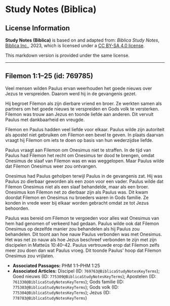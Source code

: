 # Study Notes (Biblica)

## License Information

**Study Notes (Biblica)** is based on and adapted from: _Biblica Study Notes_, [Biblica Inc.](https://www.biblica.com/), 2023, which is licensed under a [CC BY-SA 4.0 license](https://creativecommons.org/licenses/by-sa/4.0/legalcode.en).

This markdown version is provided under the same license.



--------------------------------

## Filemon 1:1–25 (id: 769785)

Veel mensen wilden Paulus ervan weerhouden het goede nieuws over Jezus te verspreiden. Daarom werd hij in de gevangenis gezet.

Hij begroet Filemon als zijn dierbare vriend en broer. Ze werkten samen als partners om het goede nieuws te verspreiden en Gods volk te versterken. Filemon was trouw aan Jezus en toonde liefde aan anderen. Dit vervult Paulus met dankbaarheid en vreugde.

Filemon en Paulus hadden veel liefde voor elkaar. Paulus wilde zijn autoriteit als apostel niet gebruiken om Filemon een bevel te geven. In plaats daarvan vraagt hij Filemon om iets te doen op basis van hun wederzijdse liefde.

Paulus vraagt aan Filemon om Onesimus niet te straffen. In de tijd van Paulus had Filemon het recht om Onesimus ter dood te brengen, omdat Onesimus de slaaf van Filemon was en was weggelopen. Maar Paulus wilde dat Filemon Onesimus weer zou ontvangen.

Onesimus had Paulus geholpen terwijl Paulus in de gevangenis zat. Hij was Paulus zo dierbaar geworden als een zoon voor een vader. Paulus wilde dat Filemon Onesimus niet als een slaaf behandelde, maar als een broer. Onesimus kon Filemon net zo dierbaar zijn als Paulus was. Dit kwam doordat Filemon en Onesimus nu broeders waren in Gods familie. Ze konden in vrede weer bij elkaar worden gebracht omdat ze tot Jezus behoorden.

Paulus was bereid om Filemon te vergoeden voor alles wat Onesimus van hem had genomen of verkeerd had gedaan. Paulus wilde ook dat Filemon Onesimus op dezelfde manier zou behandelen als hij Paulus zou behandelen. Dit toont aan hoe nauw Paulus verbonden was met Onesimus. Het was net zo nauw als hoe Jezus beschreef verbonden te zijn met zijn discipelen in Matteüs 10:40–42\. Paulus vertrouwde erop dat Filemon zelfs meer zou doen dan wat Paulus vroeg. Dit toonde Paulus' hoop dat Filemon Onesimus zou vrijlaten.

* **Associated Passages:** PHM 1:1–PHM 1:25
* **Associated Articles:** Discipel (ID: `769763@BiblicaStudyNotesKeyTerms`); Goed nieuws (ID: `775309@BiblicaStudyNotesKeyTerms`); Apostelen (ID: `761330@BiblicaStudyNotesKeyTerms`); Gods familie (ID: `775303@BiblicaStudyNotesKeyTerms`); Gods volk (ID: `775304@BiblicaStudyNotesKeyTerms`); Jezus (ID: `778783@BiblicaStudyNotesKeyTerms`)

